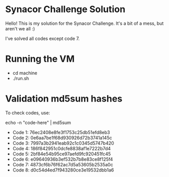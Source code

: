 # Synacor Challenge Solution

Hello! This is my solution for the Synacor Challenge. It's a bit of a mess, but aren't we all :)

I've solved all codes except code 7.

# Running the VM
- cd machine
- ./run.sh

# Validation md5sum hashes
To check codes, use:

echo -n "code-here" | md5sum

- Code 1: 76ec2408e8fe3f1753c25db51efd8eb3
- Code 2: 0e6aa7be1f68d930926d72b3741a145c
- Code 3: 7997a3b2941eab92c1c0345d5747b420
- Code 4: 186f842951c0dcfe8838af1e7222b7d4
- Code 5: 2bf84e54b95ce97aefd9fc920451fc45
- Code 6: e09640936b3ef532b7b8e83ce8f125f4
- Code 7: 4873cf6b76f62ac7d5a53605b2535a0c
- Code 8: d0c54d4ed7f943280ce3e19532dbb1a6
